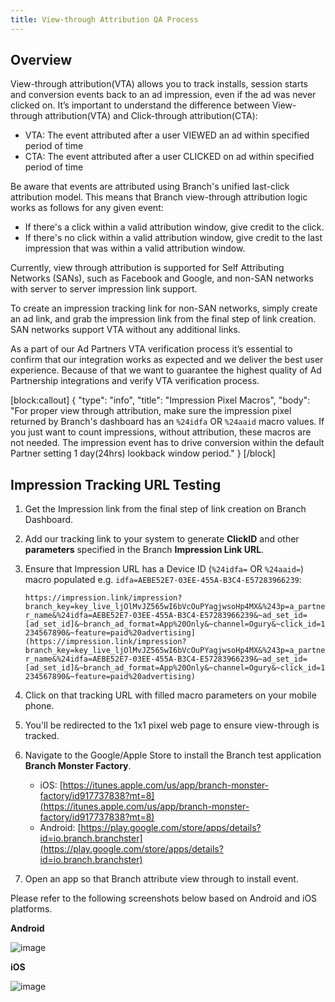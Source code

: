 ```yaml
---
title: View-through Attribution QA Process
---
```

## Overview

View-through attribution(VTA) allows you to track installs, session starts and conversion events back to an ad impression, even if the ad was never clicked on. It’s important to understand the difference between View-through attribution(VTA) and Click-through attribution(CTA):

*   VTA:  The event attributed after a user VIEWED an ad within specified period of time
*   CTA:  The event attributed after a user CLICKED on ad within specified period of time

Be aware that events are attributed using Branch's unified last-click attribution model. This means that Branch view-through attribution logic works as follows for any given event:

*   If there's a click within a valid attribution window, give credit to the click.
*   If there's no click within a valid attribution window, give credit to the last impression that was within a valid attribution window.

Currently, view through attribution is supported for Self Attributing Networks (SANs), such as Facebook and Google, and non-SAN networks with server to server impression link support.

To create an impression tracking link for non-SAN networks, simply create an ad link, and grab the impression link from the final step of link creation. SAN networks support VTA without any additional links.

As a part of our Ad Partners VTA verification process it’s essential to confirm that our integration works as expected and we deliver the best user experience. Because of that we want to guarantee the highest quality of Ad Partnership integrations and verify VTA verification process.

[block:callout]
{
  "type": "info",
  "title": "Impression Pixel Macros",
  "body": "For proper view through attribution, make sure the impression pixel returned by Branch's dashboard has an `%24idfa` OR `%24aaid` macro values. If you just want to count impressions, without attribution, these macros are not needed. The impression event has to drive conversion within the default Partner setting 1 day(24hrs) lookback window period."
}
[/block]

## Impression Tracking URL Testing

1. Get the Impression link from the final step of link creation on Branch Dashboard.

2. Add our tracking link to your system to generate <notranslate>**ClickID**</notranslate> and other <notranslate>**parameters**</notranslate> specified in the Branch <notranslate>**Impression Link URL**</notranslate>.

3. Ensure that Impression URL has a Device ID (`%24idfa=` OR `%24aaid=`) macro populated e.g. `idfa=AEBE52E7-03EE-455A-B3C4-E57283966239`:

	`https://impression.link/impression?branch_key=key_live_ljOlMvJZ565wI6bVcOuPYagjwsoHp4MX&%243p=a_partner_name&%24idfa=AEBE52E7-03EE-455A-B3C4-E57283966239&~ad_set_id=[ad_set_id]&~branch_ad_format=App%20Only&~channel=Ogury&~click_id=1234567890&~feature=paid%20advertising](https://impression.link/impression?branch_key=key_live_ljOlMvJZ565wI6bVcOuPYagjwsoHp4MX&%243p=a_partner_name&%24idfa=AEBE52E7-03EE-455A-B3C4-E57283966239&~ad_set_id=[ad_set_id]&~branch_ad_format=App%20Only&~channel=Ogury&~click_id=1234567890&~feature=paid%20advertising)`

4. Click on that tracking URL with filled macro parameters on your mobile phone.

5. You'll be redirected to the 1x1 pixel web page to ensure view-through is tracked.

6. Navigate to the Google/Apple Store to install the Branch test application <notranslate>**Branch Monster Factory**</notranslate>.

	*   iOS: [https://itunes.apple.com/us/app/branch-monster-factory/id917737838?mt=8](https://itunes.apple.com/us/app/branch-monster-factory/id917737838?mt=8)
	*   Android: [https://play.google.com/store/apps/details?id=io.branch.branchster](https://play.google.com/store/apps/details?id=io.branch.branchster)

7. Open an app so that Branch attribute view through to install event.

Please refer to the following screenshots below based on Android and iOS platforms.

**Android**

![image](/images/pages/deep-linked-ads/vta-android.png)

**iOS**

![image](/images/pages/deep-linked-ads/vta-ios.png)

